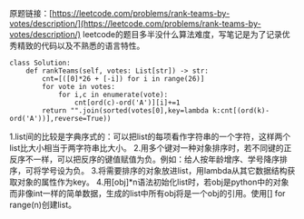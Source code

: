 原题链接：[https://leetcode.com/problems/rank-teams-by-votes/description/](https://leetcode.com/problems/rank-teams-by-votes/description/)
leetcode的题目多半没什么算法难度，写笔记是为了记录优秀精致的代码以及不熟悉的语言特性。

```
class Solution:
    def rankTeams(self, votes: List[str]) -> str:
        cnt=[([0]*26 + [-i]) for i in range(26)]
        for vote in votes:
            for i,c in enumerate(vote):
                cnt[ord(c)-ord('A')][i]+=1
        return "".join(sorted(votes[0],key=lambda k:cnt[(ord(k)-ord('A'))],reverse=True))
```
1.list间的比较是字典序式的：可以把list的每项看作字符串的一个字符，这样两个list比大小相当于两字符串比大小。
2.用多个键对一种对象排序时，若不同键的正反序不一样，可以把反序的键值赋值为负。例如：给人按年龄增序、学号降序排序，可将学号设为负。
3.将需要排序的对象放进list，用lambda从其它数据结构获取对象的属性作为key。
4.用[obj]*n语法初始化list时，若obj是python中的对象而非像int一样的简单数据，生成的list中所有obj将是一个obj的引用。使用[] for range(n)创建list。
